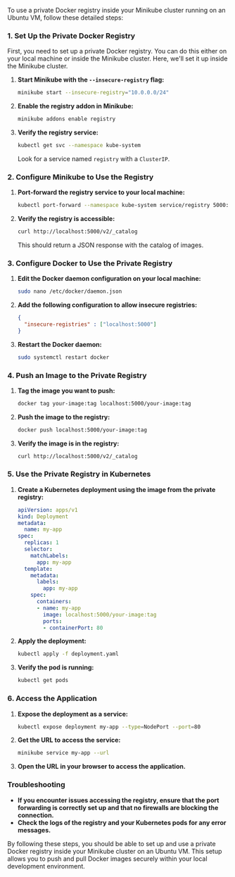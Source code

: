 To use a private Docker registry inside your Minikube cluster running on an Ubuntu VM, follow these detailed steps:

### 1. Set Up the Private Docker Registry

First, you need to set up a private Docker registry. You can do this either on your local machine or inside the Minikube cluster. Here, we'll set it up inside the Minikube cluster.

1. **Start Minikube with the `--insecure-registry` flag:**
   ```sh
   minikube start --insecure-registry="10.0.0.0/24"
   ```

2. **Enable the registry addon in Minikube:**
   ```sh
   minikube addons enable registry
   ```

3. **Verify the registry service:**
   ```sh
   kubectl get svc --namespace kube-system
   ```
   Look for a service named `registry` with a `ClusterIP`.

### 2. Configure Minikube to Use the Registry

1. **Port-forward the registry service to your local machine:**
   ```sh
   kubectl port-forward --namespace kube-system service/registry 5000:80
   ```

2. **Verify the registry is accessible:**
   ```sh
   curl http://localhost:5000/v2/_catalog
   ```
   This should return a JSON response with the catalog of images.

### 3. Configure Docker to Use the Private Registry

1. **Edit the Docker daemon configuration on your local machine:**
   ```sh
   sudo nano /etc/docker/daemon.json
   ```

2. **Add the following configuration to allow insecure registries:**
   ```json
   {
     "insecure-registries" : ["localhost:5000"]
   }
   ```

3. **Restart the Docker daemon:**
   ```sh
   sudo systemctl restart docker
   ```

### 4. Push an Image to the Private Registry

1. **Tag the image you want to push:**
   ```sh
   docker tag your-image:tag localhost:5000/your-image:tag
   ```

2. **Push the image to the registry:**
   ```sh
   docker push localhost:5000/your-image:tag
   ```

3. **Verify the image is in the registry:**
   ```sh
   curl http://localhost:5000/v2/_catalog
   ```

### 5. Use the Private Registry in Kubernetes

1. **Create a Kubernetes deployment using the image from the private registry:**
   ```yaml
   apiVersion: apps/v1
   kind: Deployment
   metadata:
     name: my-app
   spec:
     replicas: 1
     selector:
       matchLabels:
         app: my-app
     template:
       metadata:
         labels:
           app: my-app
       spec:
         containers:
         - name: my-app
           image: localhost:5000/your-image:tag
           ports:
           - containerPort: 80
   ```

2. **Apply the deployment:**
   ```sh
   kubectl apply -f deployment.yaml
   ```

3. **Verify the pod is running:**
   ```sh
   kubectl get pods
   ```

### 6. Access the Application

1. **Expose the deployment as a service:**
   ```sh
   kubectl expose deployment my-app --type=NodePort --port=80
   ```

2. **Get the URL to access the service:**
   ```sh
   minikube service my-app --url
   ```

3. **Open the URL in your browser to access the application.**

### Troubleshooting

- **If you encounter issues accessing the registry, ensure that the port forwarding is correctly set up and that no firewalls are blocking the connection.**
- **Check the logs of the registry and your Kubernetes pods for any error messages.**

By following these steps, you should be able to set up and use a private Docker registry inside your Minikube cluster on an Ubuntu VM. This setup allows you to push and pull Docker images securely within your local development environment.

